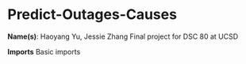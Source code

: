 # Predict-Outages-Causes
**Name(s)**: Haoyang Yu, Jessie Zhang
Final project for DSC 80 at UCSD

**Imports** 
Basic imports